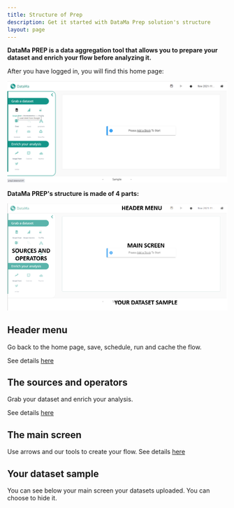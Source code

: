 ```yaml
---
title: Structure of Prep
description: Get it started with DataMa Prep solution's structure
layout: page
---
```


**DataMa PREP is a data aggregation tool that allows you to prepare your dataset and enrich your flow before analyzing it.**

After you have logged in, you will find this home page:

![Global Prep UI](images/Homepage.png)

**DataMa PREP's structure is made of 4 parts:**

![Structure](images/Capturen1.png)

## Header menu
Go back to the home page, save, schedule, run and cache the flow.

See details [here]({{site.url}}/{{site.baseurl}}/prep/interface/header.html)

## The sources and operators
Grab your dataset and enrich your analysis.

See details [here]({{site.url}}/{{site.baseurl}}/prep/connectors/available.html)


## The main screen
Use arrows and our tools to create your flow.
See details [here]({{site.url}}/{{site.baseurl}}/prep/interface/main_screen.html)


## Your dataset sample

You can see below your main screen your datasets uploaded. You can choose to hide it.
